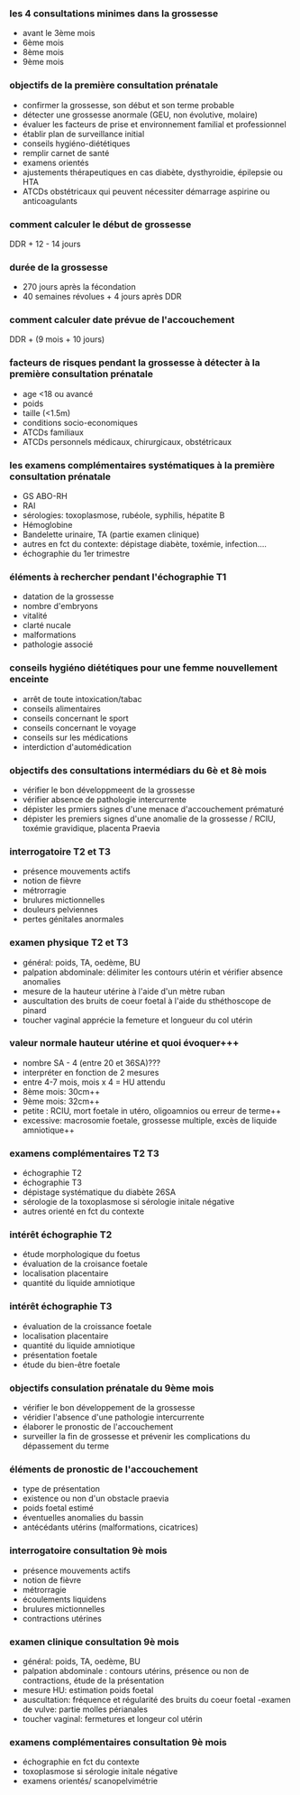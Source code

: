 ### les 4 consultations minimes dans la grossesse
- avant le 3ème mois
- 6ème mois
- 8ème mois
- 9ème mois

### objectifs de la première consultation prénatale
- confirmer la grossesse, son début et son terme probable
- détecter une grossesse anormale (GEU, non évolutive, molaire)
- évaluer les facteurs de prise et environnement familial et professionnel
- établir plan de surveillance initial
- conseils hygiéno-diététiques
- remplir carnet de santé
- examens orientés
- ajustements thérapeutiques en cas diabète, dysthyroidie, épilepsie ou HTA
- ATCDs obstétricaux qui peuvent nécessiter démarrage aspirine ou anticoagulants

### comment calculer le début de grossesse
DDR + 12 - 14 jours

### durée de la grossesse
- 270 jours après la fécondation
- 40 semaines révolues + 4 jours après DDR

### comment calculer date prévue de l'accouchement
DDR + (9 mois + 10 jours)

### facteurs de risques pendant la grossesse à détecter à la première consultation prénatale
- age <18 ou avancé
- poids
- taille (<1.5m)
- conditions socio-economiques
- ATCDs familiaux
- ATCDs personnels médicaux, chirurgicaux, obstétricaux

### les examens complémentaires systématiques à la première consultation prénatale
- GS ABO-RH
- RAI
- sérologies: toxoplasmose, rubéole, syphilis, hépatite B
- Hémoglobine
- Bandelette urinaire, TA (partie examen clinique)
- autres en fct du contexte: dépistage diabète, toxémie, infection....
- échographie du 1er trimestre

### éléments à rechercher pendant l'échographie T1
- datation de la grossesse
- nombre d'embryons
- vitalité
- clarté nucale
- malformations
- pathologie associé

### conseils hygiéno diététiques pour une femme nouvellement enceinte
- arrêt de toute intoxication/tabac
- conseils alimentaires
- conseils concernant le sport
- conseils concernant le voyage
- conseils sur les médications
- interdiction d'automédication

### objectifs des consultations intermédiars du 6è et 8è mois
- vérifier le bon développmeent de la grossesse
- vérifier absence de pathologie intercurrente
- dépister les prmiers signes d'une menace d'accouchement prématuré
- dépister les premiers signes d'une anomalie de la grossesse / RCIU, toxémie gravidique, placenta Praevia

### interrogatoire T2 et T3
- présence mouvements actifs
- notion de fièvre
- métrorragie
- brulures mictionnelles
- douleurs pelviennes 
- pertes génitales anormales

### examen physique T2 et T3
- général: poids, TA, oedème, BU
- palpation abdominale: délimiter les contours utérin et vérifier absence anomalies
- mesure de la hauteur utérine à l'aide d'un mètre ruban
- auscultation des bruits de coeur foetal à l'aide du sthéthoscope de pinard
- toucher vaginal apprécie la femeture et longueur du col utérin

### valeur normale hauteur utérine et quoi évoquer+++
- nombre SA - 4 (entre 20 et 36SA)???
- interpréter en fonction de 2 mesures
- entre 4-7 mois, mois x 4 = HU attendu
- 8ème mois: 30cm++
- 9ème mois: 32cm++
- petite : RCIU, mort foetale in utéro, oligoamnios ou erreur de terme++
- excessive: macrosomie foetale, grossesse multiple, excès de liquide amniotique++

### examens complémentaires T2 T3
- échographie T2
- échographie T3
- dépistage systématique du diabète 26SA
- sérologie de la toxoplasmose si sérologie initale négative
- autres orienté en fct du contexte

### intérêt échographie T2
- étude morphologique du foetus
- évaluation de la croisance foetale
- localisation placentaire
- quantité du liquide amniotique

### intérêt échographie T3
- évaluation de la croissance foetale
- localisation placentaire
- quantité du liquide amniotique
- présentation foetale
- étude du bien-être foetale

### objectifs consulation prénatale du 9ème mois
- vérifier le bon développement de la grossesse
- véridier l'absence d'une pathologie intercurrente
- élaborer le pronostic de l'accouchement
- surveiller la fin de grossesse et prévenir les complications du dépassement du terme

### éléments de pronostic de l'accouchement
- type de présentation
- existence ou non d'un obstacle praevia
- poids foetal estimé
- éventuelles anomalies du bassin
- antécédants utérins (malformations, cicatrices)

### interrogatoire consultation 9è mois
- présence mouvements actifs
- notion de fièvre
- métrorragie
- écoulements liquidens
- brulures mictionnelles
- contractions utérines

### examen clinique consultation 9è mois
- général: poids, TA, oedème, BU
- palpation abdominale : contours utérins, présence ou non de contractions, étude de la présentation
- mesure HU: estimation poids foetal
- auscultation: fréquence et régularité des bruits du coeur foetal
-examen de vulve: partie molles périanales
- toucher vaginal: fermetures et longeur col utérin

### examens complémentaires consultation 9è mois
- échographie en fct du contexte
- toxoplasmose si sérologie initale négative
- examens orientés/ scanopelvimétrie